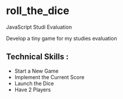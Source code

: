# roll_the_dice
JavaScript Studi Evaluation

Develop a tiny game for my studies evaluation

## Technical Skills :

* Start a New Game
* Implement the Current Score
* Launch the Dice
* Have 2 Players

